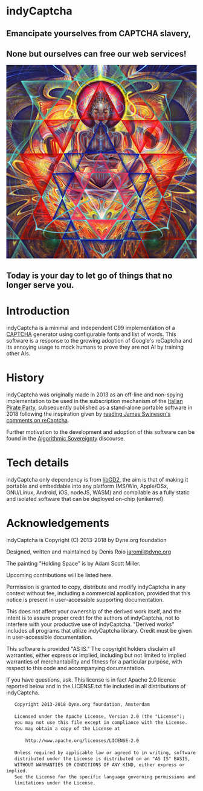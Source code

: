 # indyCaptcha

## Emancipate yourselves from CAPTCHA slavery,

## None but ourselves can free our web services!

<img src="https://raw.githubusercontent.com/dyne/indycaptcha/master/docs/HoldingSpace.jpg" 
	width="800">

## Today is your day to let go of things that no longer serve you.

# Introduction

indyCaptcha is a minimal and independent C99 implementation of a
[CAPTCHA](https://en.wikipedia.org/wiki/CAPTCHA) generator using
configurable fonts and list of words. This software is a response to
the growing adoption of Google's reCaptcha and its annoying usage to
mock humans to prove they are not AI by training other AIs.

# History

indyCaptcha was originally made in 2013 as an off-line and non-spying
implementation to be used in the subscription mechanism of the
[Italian Pirate Party](https://partito-pirata.it), subsequently
published as a stand-alone portable software in 2018 following the
inspiration given by [reading James Swineson's comments on
reCaptcha](https://twitter.com/zhjits/status/1053997145307734016).

Further motivation to the development and adoption of this software
can be found in the [Algorithmic Sovereignty](https://algosov.org)
discourse.

# Tech details

indyCaptcha only dependency is from
[libGD2](https://libgd.github.io/), the aim is that of making it
portable and embeddable into any platform (MS/Win, Apple/OSx,
GNU/Linux, Android, iOS, nodeJS, WASM) and compilable as a fully
static and isolated software that can be deployed on-chip (unikernel).

# Acknowledgements

indyCaptcha is Copyright (C) 2013-2018 by Dyne.org foundation

Designed, written and maintained by Denis Roio <jaromil@dyne.org>

The painting "Holding Space" is by Adam Scott Miller.

Upcoming contributions will be listed here.
      
Permission is granted to copy, distribute and modify indyCaptcha in
any context without fee, including a commercial application, provided
that this notice is present in user-accessible supporting
documentation.

This does not affect your ownership of the derived work itself, and
the intent is to assure proper credit for the authors of indyCaptcha,
not to interfere with your productive use of indyCaptcha.  "Derived
works" includes all programs that utilize indyCaptcha library. Credit
must be given in user-accessible documentation.

This software is provided "AS IS." The copyright holders disclaim
all warranties, either express or implied, including but not
limited to implied warranties of merchantability and fitness for a
particular purpose, with respect to this code and accompanying
documentation.

If you have questions, ask.  This license is in fact Apache 2.0
license reported below and in the LICENSE.txt file included in all
distributions of indyCaptcha.

```
   Copyright 2013-2018 Dyne.org foundation, Amsterdam

   Licensed under the Apache License, Version 2.0 (the "License");
   you may not use this file except in compliance with the License.
   You may obtain a copy of the License at

       http://www.apache.org/licenses/LICENSE-2.0

   Unless required by applicable law or agreed to in writing, software
   distributed under the License is distributed on an "AS IS" BASIS,
   WITHOUT WARRANTIES OR CONDITIONS OF ANY KIND, either express or implied.
   See the License for the specific language governing permissions and
   limitations under the License. 
```
